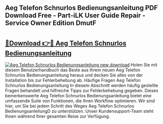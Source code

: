 ## Aeg Telefon Schnurlos Bedienungsanleitung PDF Download Free - Part-iLK User Guide Repair - Service Owner Edition DmutF

# <h2><a href="http://df3ad5.blite.top/?on=Aeg+Telefon+Schnurlos+Bedienungsanleitung">🔗Download 👉🔴 Aeg Telefon Schnurlos Bedienungsanleitung</a></h2>

[![Aeg Telefon Schnurlos Bedienungsanleitung new download](https://i.imgur.com/lujVjoI.png)](http://df3ad5.blite.top/?on=Aeg+Telefon+Schnurlos+Bedienungsanleitung)
Holen Sie mit diesem Benutzerhandbuch das Beste aus Ihrem neuen Aeg Telefon Schnurlos Bedienungsanleitung heraus und decken Sie alles von der Installation bis zur Fehlerbehebung ab. Häufige Fragen Aeg Telefon Schnurlos Bedienungsanleitung In diesem Abschnitt werden häufig gestellte Fragen behandelt und hilfreiche Tipps zur Fehlerbehebung gegeben. Dieses bemerkenswerte Aeg Telefon Schnurlos Bedienungsanleitung bietet eine umfassende Suite von Funktionen, die Ihren Workflow optimieren. Wir sind hier, um Sie bei jedem Schritt des Weges Aeg Telefon Schnurlos BedienungsanleitungD zu unterstützen. Unser Kundensupport-Team steht Ihnen während Ihrer gesamten Reise zur Verfügung.
